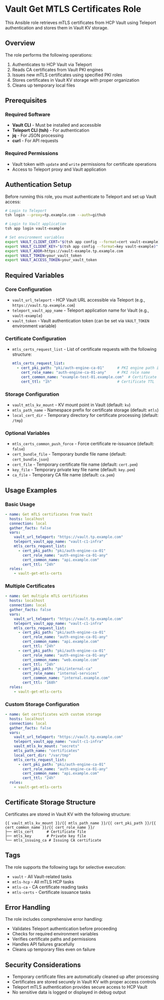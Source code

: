 # Vault Get MTLS Certificates Role

This Ansible role retrieves mTLS certificates from HCP Vault using Teleport authentication and stores them in Vault KV storage.

## Overview

The role performs the following operations:
1. Authenticates to HCP Vault via Teleport
2. Reads CA certificates from Vault PKI engines
3. Issues new mTLS certificates using specified PKI roles
4. Stores certificates in Vault KV storage with proper organization
5. Cleans up temporary local files

## Prerequisites

### Required Software
- **Vault CLI** - Must be installed and accessible
- **Teleport CLI (tsh)** - For authentication
- **jq** - For JSON processing
- **curl** - For API requests

### Required Permissions
- Vault token with `update` and `write` permissions for certificate operations
- Access to Teleport proxy and Vault application

## Authentication Setup

Before running this role, you must authenticate to Teleport and set up Vault access:

```bash
# Login to Teleport
tsh login --proxy=tp.example.com --auth=github

# Login to Vault application
tsh app login vault-example

# Set environment variables
export VAULT_CLIENT_CERT="$(tsh app config --format=cert vault-example)"
export VAULT_CLIENT_KEY="$(tsh app config --format=key vault-example)"
export VAULT_ADDR=https://vault-example.tp.example.com
export VAULT_TOKEN=your_vault_token
export VAULT_ACCESS_TOKEN=your_vault_token
```

## Required Variables

### Core Configuration
- `vault_url_teleport` - HCP Vault URL accessible via Teleport (e.g., `https://vault.tp.example.com`)
- `teleport_vault_app_name` - Teleport application name for Vault (e.g., `vault-example`)
- `vault_token` - Vault authentication token (can be set via `VAULT_TOKEN` environment variable)

### Certificate Configuration
- `mtls_certs_request_list` - List of certificate requests with the following structure:
  ```yaml
  mtls_certs_request_list:
    - cert_pki_path: "pki/auth-engine-ca-01"      # PKI engine path in Vault
      cert_role_name: "auth-engine-ca-01-any"     # PKI role name
      cert_common_name: "example-test-01.example.com"  # Certificate common name
      cert_ttl: "1h"                              # Certificate TTL
  ```

### Storage Configuration
- `vault_mtls_kv_mount` - KV mount point in Vault (default: `kv`)
- `mtls_path_name` - Namespace prefix for certificate storage (default: `mtls`)
- `local_cert_dir` - Temporary directory for certificate processing (default: `/tmp`)

### Optional Variables
- `mtls_certs_common_push_force` - Force certificate re-issuance (default: `false`)
- `cert_bundle_file` - Temporary bundle file name (default: `cert_bundle.json`)
- `cert_file` - Temporary certificate file name (default: `cert.pem`)
- `key_file` - Temporary private key file name (default: `key.pem`)
- `ca_file` - Temporary CA file name (default: `ca.pem`)

## Usage Examples

### Basic Usage
```yaml
- name: Get mTLS certificates from Vault
  hosts: localhost
  connection: local
  gather_facts: false
  vars:
    vault_url_teleport: "https://vault.tp.example.com"
    teleport_vault_app_name: "vault-c1-infra"
    mtls_certs_request_list:
      - cert_pki_path: "pki/auth-engine-ca-01"
        cert_role_name: "auth-engine-ca-01-any"
        cert_common_name: "api.example.com"
        cert_ttl: "24h"
  roles:
    - vault-get-mtls-certs
```

### Multiple Certificates
```yaml
- name: Get multiple mTLS certificates
  hosts: localhost
  connection: local
  gather_facts: false
  vars:
    vault_url_teleport: "https://vault.tp.example.com"
    teleport_vault_app_name: "vault-c1-infra"
    mtls_certs_request_list:
      - cert_pki_path: "pki/auth-engine-ca-01"
        cert_role_name: "auth-engine-ca-01-any"
        cert_common_name: "api.example.com"
        cert_ttl: "24h"
      - cert_pki_path: "pki/auth-engine-ca-01"
        cert_role_name: "auth-engine-ca-01-any"
        cert_common_name: "web.example.com"
        cert_ttl: "24h"
      - cert_pki_path: "pki/internal-ca"
        cert_role_name: "internal-services"
        cert_common_name: "internal.example.com"
        cert_ttl: "168h"
  roles:
    - vault-get-mtls-certs
```

### Custom Storage Configuration
```yaml
- name: Get certificates with custom storage
  hosts: localhost
  connection: local
  gather_facts: false
  vars:
    vault_url_teleport: "https://vault.tp.example.com"
    teleport_vault_app_name: "vault-c1-infra"
    vault_mtls_kv_mount: "secrets"
    mtls_path_name: "certificates"
    local_cert_dir: "/var/tmp"
    mtls_certs_request_list:
      - cert_pki_path: "pki/auth-engine-ca-01"
        cert_role_name: "auth-engine-ca-01-any"
        cert_common_name: "api.example.com"
        cert_ttl: "24h"
  roles:
    - vault-get-mtls-certs
```

## Certificate Storage Structure

Certificates are stored in Vault KV with the following structure:
```
{{ vault_mtls_kv_mount }}/{{ mtls_path_name }}/{{ cert_pki_path }}/{{ cert_common_name }}/{{ cert_role_name }}/
├── mtls_cert      # Certificate file
├── mtls_key       # Private key file
└── mtls_issuing_ca # Issuing CA certificate
```

## Tags

The role supports the following tags for selective execution:
- `vault` - All Vault-related tasks
- `mtls-hcp` - All mTLS HCP tasks
- `mtls-ca` - CA certificate reading tasks
- `mtls-certs` - Certificate issuance tasks

## Error Handling

The role includes comprehensive error handling:
- Validates Teleport authentication before proceeding
- Checks for required environment variables
- Verifies certificate paths and permissions
- Handles API failures gracefully
- Cleans up temporary files even on failure

## Security Considerations

- Temporary certificate files are automatically cleaned up after processing
- Certificates are stored securely in Vault KV with proper access controls
- Teleport mTLS authentication provides secure access to HCP Vault
- No sensitive data is logged or displayed in debug output


